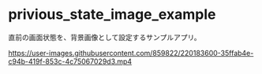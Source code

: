 # privious_state_image_example

直前の画面状態を、背景画像として設定するサンプルアプリ。


https://user-images.githubusercontent.com/859822/220183600-35ffab4e-c94b-419f-853c-4c75067029d3.mp4

